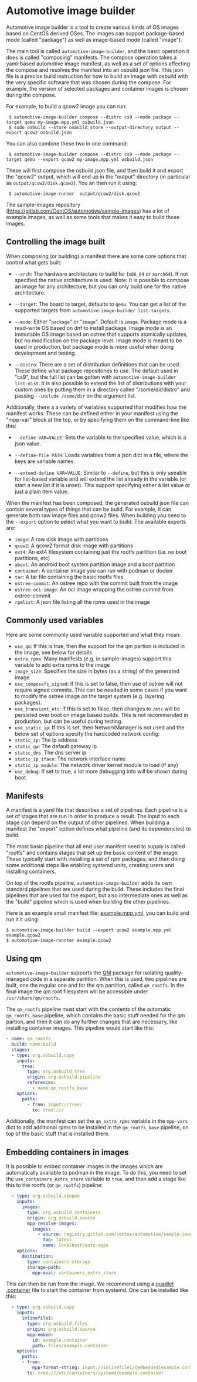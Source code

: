 # Automotive image builder

Automotive image builder is a tool to create various kinds of OS images based on CentOS derived
OSes. The images can support package-based mode (called "package") as well as image-based mode
(called "image").

The main tool is called `automotive-image-builder`, and the basic operation it does is called
"composing" manifests. The compose operation takes a yaml-based automotive image manifest, as well
as a set of options affecting the compose and resolves the manifest into an osbuild json file. This
json file is a precise build instruction for how to build an image with osbuild with the very
specific software that was chosen during the compose. For example, the version of selected packages
and container images is chosen during the compose.

For example, to build a qcow2 image you can run:

```shell
 $ automotive-image-builder compose --distro cs9 --mode package --target qemu my-image.mpp.yml osbuild.json
 $ sudo osbuild --store osbuild_store --output-directory output --export qcow2 osbuild.json
```

You can also combine these two in one command:

```shell
 $ automotive-image-builder compose --distro cs9 --mode package --target qemu --export qcow2 my-image.mpp.yml osbuild.json
```

These will first compose the osbuild.json file, and then build it and export the "qcow2" output,
which will end up in the "output" directory (in particular as `output/qcow2/disk.qcow2`). You an then
run it using:

```shell
 $ automotive-image-runner  output/qcow2/disk.qcow2
```

The sample-images repository (https://gitlab.com/CentOS/automotive/sample-images) has a lot of
example images, as well as some tools that makes it easy to build those images.

## Controlling the image built

When composing (or building) a manifest there are some core options that control what gets built:

* `--arch`: The hardware architecture to build for (`x86_64` or `aarch64`). If not specified the native
   architecture is used. Note: It is possible to compose an image for any architecture, but you can
   only build one for the native architecture.

* `--target`: The board to target, defaults to `qemu`. You can get a list of the supported targets from
 `automotive-image-builder list-targets`.

* `--mode`: Either "`package`" or "`image`". Default is `image`. Package mode is a read-write OS based on
  dnf to install package. Image mode is an immutable OS image based on ostree that supports
  atomically updates, but no modification on the package level. Image mode is meant to be used in
  production, but package mode is more useful when doing development and testing.

* `--distro`: There are a set of distribution definitions that can be used. These define what package
  repositories to use. The default used in "cs9", but the full list can be gotten with
  `automotive-image-builder list-dist`.  It is also possible to extend the list of distributions
  with your custom ones by putting them in a directory called "/some/dir/distro" and passing
  `--include /some/dir` on the argument list.

Additionally, there a a variety of variables supported that modifies how the manifest works. These
can be defined either in your manifest using the "mpp-var" block at the top, or by specifying them
on the command-line like this:

* `--define VAR=VALUE`: Sets the variable to the specified value, which is a json value.

* `--define-file PATH`: Loads variables from a json dict in a file, where the keys are variable names.

* `--extend-define VAR=VALUE`: Similar to `--define`, but this is only useable for list-based variable
  and will extend the list already in the variable (or start a new list if it is unset). This
  support specifying either a list value or just a plain item value.

When the manifest has been composed, the generated osbuild json file can contain several types of
things that can be build. For example, it can generate both raw image files and qcow2 files. When
building you need to the `--export` option to select what you want to build. The available exports
are:

* `image`: A raw disk image with partitions
* `qcow2`: A qcow2 format disk image with partitions
* `ext4`: An ext4 filesystem containing just the rootfs partition (i.e. no boot partitions, etc)
* `aboot`: An android boot system partition image and a boot partition
* `container`: A container image you can run with podman or docker
* `tar`: A tar file containing the basic rootfs files
* `ostree-commit`: An ostree repo with the commit built from the image
* `ostree-oci-image`: An oci image wrapping the ostree commit from ostree-commit
* `rpmlist`: A json file listing all the rpms used in the image

## Commonly used variables

Here are some commonly used variable supported and what they mean:

* `use_qm`: If this is true, then the support for the qm partion is included in the image, see below for details
* `extra_rpms`: Many manifests (e.g. in sample-images) support this variable to add extra rpms to the image
* `image_size`: Specifies the size in bytes (as a string) of the generated image
* `use_composefs_signed`: If this is set to false, then use of ostree will not require signed commits. This can be needed in some cases if you want to modify the ostree image on the target system (e.g. layering packages).
* `use_transient_etc`: If this is set to false, then changes to `/etc` will be persisted over boot on image based builds. This is not recommended in production, but can be useful during testing.
* `use_static_ip`: If this is set, then NetworkManager is not used and the below set of options specify the hardcoded network config:
* `static_ip`: The ip address
* `static_gw`: The default gateway ip
* `static_dns`: The dns server ip
* `static_ip_iface`: The network interface name
* `static_ip_module`: The network driver kernel module to load (if any)
* `use_debug`: If set to true, a lot more debugging info will be shown during boot

## Manifests

A manifest is a yaml file that describes a set of pipelines. Each pipeline is a set of stages that
are run in order to produce a result. The input to each stage can depend on the output of other
pipelines. When building a manifest the "export" option defines what pipeline (and its dependencies)
to build.

The most basic pipeline that all end user manifest need to supply is called "rootfs" and contains
stages that set up the basic content of the image. These typically start with installing a set of
rpm packages, and then doing some additional steps like enabling systemd units, creating users and
installing containers.

On top of the rootfs pipeline, `automotive-image-builder` adds its own standard pipelines that are
used during the build. These includes the final pipelines that are used for the export, but also
intermediate ones as well as the "build" pipeline which is used when building the other pipelines.

Here is an example small manifest file: [example.mpp.yml](example.mpp.yml), you can build and run it it using:

```shell
$ automotive-image-builder build --export qcow2 example.mpp.yml example.qcow2
$ automotive-image-runnter example.qcow2
```


## Using qm

`automotive-image-builder` supports the [QM](https://github.com/containers/qm/tree/main) package for
isolating quality-managed code in a separate partition. When this is used, two pipelines are built,
one the regular one and for the qm partition, called `qm_rootfs`. In the final image the qm root
filesystem will be accessible under `/usr/share/qm/rootfs`.

The `qm_rootfs` pipeline must start with the contents of the automatic `qm_rootfs_base` pipeline, which
contains the basic stuff needed for the qm partion, and then it can do any further changes that are
necessary, like installing container images. This pipeline would start like this:

```yaml
- name: qm_rootfs
  build: name:build
  stages:
  - type: org.osbuild.copy
    inputs:
      tree:
        type: org.osbuild.tree
        origin: org.osbuild.pipeline
        references:
          - name:qm_rootfs_base
    options:
      paths:
        - from: input://tree/
          to: tree:///
```

Additionally, the manfest can set the `qm_extra_rpms` variable in the `mpp-vars` dict to add
additional rpms to be installed in the `qm_rootfs_base` pipeline, on top of the basic stuff
that is installed there.

## Embedding containers in images

It is possible to embed container images in the images which are automatically available to podman
in the image. To do this, you need to set the `use_containers_extra_store` variable to `true`, and
then add a stage like this to the rootfs (or `qm_rootfs`) pipeline:

```yaml
  - type: org.osbuild.skopeo
    inputs:
      images:
        type: org.osbuild.containers
        origin: org.osbuild.source
        mpp-resolve-images:
          images:
            - source: registry.gitlab.com/centos/automotive/sample-images/demo/auto-apps
              tag: latest
              name: localhost/auto-apps
    options:
      destination:
        type: containers-storage
        storage-path:
          mpp-eval: containers_extra_store
```

This can then be run from the image. We recommend using a [quadlet
.container](https://docs.podman.io/en/latest/markdown/podman-systemd.unit.5.html) file to start the
container from systemd. One can be installed like this:

```yaml
  - type: org.osbuild.copy
    inputs:
      inlinefile1:
        type: org.osbuild.files
        origin: org.osbuild.source
        mpp-embed:
          id: example.container
          path: files/example.container
    options:
      paths:
      - from:
          mpp-format-string: input://inlinefile1/{embedded[example.container']}
        to: tree:///etc/containers/systemd/example.container
```
